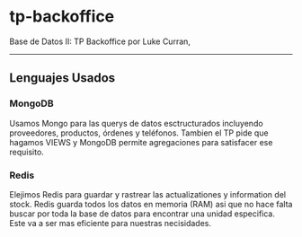 # tp-backoffice
Base de Datos II: TP Backoffice por Luke Curran,

---

## Lenguajes Usados

### MongoDB
Usamos Mongo para las querys de datos esctructurados incluyendo proveedores, productos, órdenes y teléfonos. Tambien el TP pide que hagamos VIEWS y MongoDB permite agregaciones para satisfacer ese requisito.

### Redis
Elejimos Redis para guardar y rastrear las actualizationes y information del stock. Redis guarda todos los datos en memoria (RAM) asi que no hace falta buscar por toda la base de datos para encontrar una unidad especifica. Este va a ser mas eficiente para nuestras necisidades.


